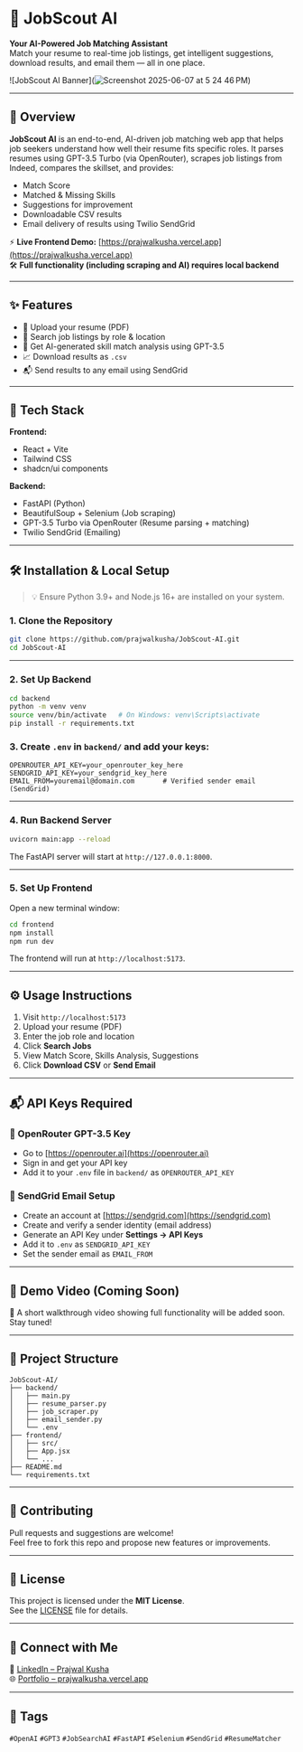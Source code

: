 # 💼 JobScout AI

**Your AI-Powered Job Matching Assistant**  
Match your resume to real-time job listings, get intelligent suggestions, download results, and email them — all in one place.

![JobScout AI Banner](![Screenshot 2025-06-07 at 5 24 46 PM](https://github.com/user-attachments/assets/4c04b4d9-723c-4d57-ae79-835661c53795)) <!-- Optional banner -->

---

## 🚀 Overview

**JobScout AI** is an end-to-end, AI-driven job matching web app that helps job seekers understand how well their resume fits specific roles. It parses resumes using GPT-3.5 Turbo (via OpenRouter), scrapes job listings from Indeed, compares the skillset, and provides:

- Match Score  
- Matched & Missing Skills  
- Suggestions for improvement  
- Downloadable CSV results  
- Email delivery of results using Twilio SendGrid

⚡ **Live Frontend Demo:** [https://prajwalkusha.vercel.app](https://prajwalkusha.vercel.app)  
🛠️ **Full functionality (including scraping and AI) requires local backend**

---

## ✨ Features

- 📄 Upload your resume (PDF)
- 🔎 Search job listings by role & location
- 🤖 Get AI-generated skill match analysis using GPT-3.5
- 📈 Download results as `.csv`
- 📬 Send results to any email using SendGrid

---

## 🧰 Tech Stack

**Frontend:**  
- React + Vite  
- Tailwind CSS  
- shadcn/ui components

**Backend:**  
- FastAPI (Python)  
- BeautifulSoup + Selenium (Job scraping)  
- GPT-3.5 Turbo via OpenRouter (Resume parsing + matching)  
- Twilio SendGrid (Emailing)

---

## 🛠️ Installation & Local Setup

> 💡 Ensure Python 3.9+ and Node.js 16+ are installed on your system.

### 1. Clone the Repository

```bash
git clone https://github.com/prajwalkusha/JobScout-AI.git
cd JobScout-AI
```

---

### 2. Set Up Backend

```bash
cd backend
python -m venv venv
source venv/bin/activate   # On Windows: venv\Scripts\activate
pip install -r requirements.txt
```

### 3. Create `.env` in `backend/` and add your keys:

```env
OPENROUTER_API_KEY=your_openrouter_key_here
SENDGRID_API_KEY=your_sendgrid_key_here
EMAIL_FROM=youremail@domain.com       # Verified sender email (SendGrid)
```

---

### 4. Run Backend Server

```bash
uvicorn main:app --reload
```

The FastAPI server will start at `http://127.0.0.1:8000`.

---

### 5. Set Up Frontend

Open a new terminal window:

```bash
cd frontend
npm install
npm run dev
```

The frontend will run at `http://localhost:5173`.

---

## ⚙️ Usage Instructions

1. Visit `http://localhost:5173`
2. Upload your resume (PDF)
3. Enter the job role and location
4. Click **Search Jobs**
5. View Match Score, Skills Analysis, Suggestions
6. Click **Download CSV** or **Send Email**

---

## 📬 API Keys Required

### 🔑 OpenRouter GPT-3.5 Key

- Go to [https://openrouter.ai](https://openrouter.ai)
- Sign in and get your API key
- Add it to your `.env` file in `backend/` as `OPENROUTER_API_KEY`

### 📧 SendGrid Email Setup

- Create an account at [https://sendgrid.com](https://sendgrid.com)
- Create and verify a sender identity (email address)
- Generate an API Key under **Settings → API Keys**
- Add it to `.env` as `SENDGRID_API_KEY`
- Set the sender email as `EMAIL_FROM`

---

## 🧪 Demo Video (Coming Soon)

🎥 A short walkthrough video showing full functionality will be added soon.  
Stay tuned!

---

## 📂 Project Structure

```
JobScout-AI/
├── backend/
│   ├── main.py
│   ├── resume_parser.py
│   ├── job_scraper.py
│   ├── email_sender.py
│   └── .env
├── frontend/
│   ├── src/
│   ├── App.jsx
│   └── ...
├── README.md
└── requirements.txt
```

---

## 🤝 Contributing

Pull requests and suggestions are welcome!  
Feel free to fork this repo and propose new features or improvements.

---

## 📄 License

This project is licensed under the **MIT License**.  
See the [LICENSE](LICENSE) file for details.

---

## 👋 Connect with Me

🔗 [LinkedIn – Prajwal Kusha](https://www.linkedin.com/in/prajwal-kusha)  
🌐 [Portfolio – prajwalkusha.vercel.app](https://prajwalkusha.vercel.app)

---

## 🔖 Tags

`#OpenAI` `#GPT3` `#JobSearchAI` `#FastAPI` `#Selenium` `#SendGrid` `#ResumeMatcher`
